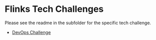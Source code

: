 # Flinks Tech Challenges

Please see the readme in the subfolder for the specific tech challenge.

- [DevOps Challenge](devops/README.md)
